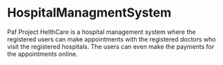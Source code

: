 # HospitalManagmentSystem
Paf Project
HelthCare is a hospital management system where the registered users can make appointments with the registered doctors who visit the registered hospitals. The users can even make the payments for the appointments online. 

